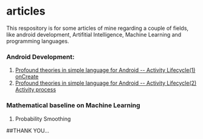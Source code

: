 # articles
This respository is for some articles of mine regarding a couple of fields, like android development, Artifitial Intelligence, Machine Learning and programming languages.

### Android Development:
1. [Profound theories in simple language for Android -- Activity Lifecycle(1) onCreate](https://github.com/FabianTianyiNi/articles/issues/1)
2. [Profound theories in simple language for Android -- Activity Lifecycle(2) Activity process](https://github.com/FabianTianyiNi/articles/issues/2)

### Mathematical baseline on Machine Learning
1. Probability Smoothing


##THANK YOU...
